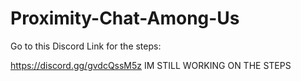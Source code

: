 # Proximity-Chat-Among-Us


Go to this Discord Link for the steps:

https://discord.gg/gvdcQssM5z IM STILL WORKING ON THE STEPS

